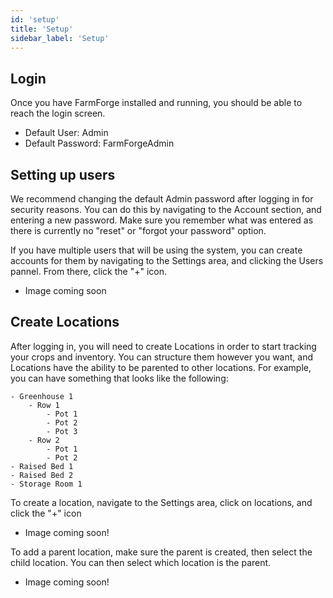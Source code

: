 ```yaml
---
id: 'setup'
title: 'Setup'
sidebar_label: 'Setup'
---
```


## Login

Once you have FarmForge installed and running, you should be able to reach the 
login screen. 

- Default User: Admin
- Default Password: FarmForgeAdmin

## Setting up users

We recommend changing the default Admin password after logging in for security reasons. 
You can do this by navigating to the Account section, and entering a new password. 
Make sure you remember what was entered as there is currently no "reset" or "forgot 
your password" option.

If you have multiple users that will be using the system, you can create accounts 
for them by navigating to the Settings area, and clicking the Users pannel. From 
there, click the "+" icon.

- Image coming soon

## Create Locations

After logging in, you will need to create Locations in order to start tracking 
your crops and inventory. You can structure them however you want, and Locations 
have the ability to be parented to other locations. For example, you can have 
something that looks like the following:

```
- Greenhouse 1
    - Row 1
        - Pot 1
        - Pot 2
        - Pot 3
    - Row 2
        - Pot 1
        - Pot 2
- Raised Bed 1
- Raised Bed 2
- Storage Room 1
```

To create a location, navigate to the Settings area, click on locations, and click 
the "+" icon

- Image coming soon!

To add a parent location, make sure the parent is created, then select the child 
location. You can then select which location is the parent.

- Image coming soon!